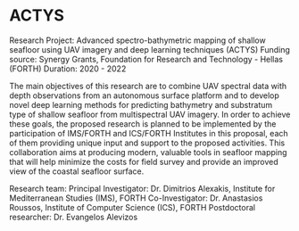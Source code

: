 # ACTYS
Research Project: Advanced spectro-bathymetric mapping of shallow seafloor using UAV imagery and deep learning techniques (ACTYS)
Funding source: Synergy Grants, Foundation for Research and Technology - Hellas (FORTH)
Duration: 2020 - 2022

The main objectives of this research are to combine UAV spectral data with depth observations from an autonomous surface platform and to develop novel deep learning methods for predicting bathymetry and substratum type of shallow seafloor from multispectral UAV imagery. In order to achieve these goals, the proposed research is planned to be implemented by the participation of IMS/FORTH and ICS/FORTH Institutes in this proposal, each of them providing unique input and support to the proposed activities. This collaboration aims at producing modern, valuable tools in seafloor mapping that will help minimize the costs for field survey and provide an improved view of the coastal seafloor surface.

Research team:
Principal Investigator: Dr. Dimitrios Alexakis, Institute for Mediterranean Studies (IMS), FORTH
Co-Investigator: Dr. Anastasios Roussos, Institute of Computer Science (ICS), FORTH
Postdoctoral researcher: Dr. Evangelos Alevizos
